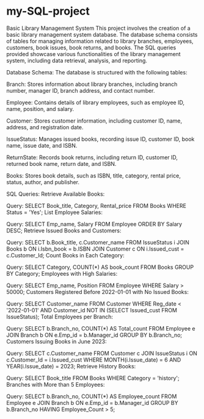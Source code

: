 # my-SQL-project
Basic Library Management System
This project involves the creation of a basic library management system database. The database schema consists of tables for managing information related to library branches, employees, customers, book issues, book returns, and books. The SQL queries provided showcase various functionalities of the library management system, including data retrieval, analysis, and reporting.

Database Schema:
The database is structured with the following tables:

Branch: Stores information about library branches, including branch number, manager ID, branch address, and contact number.

Employee: Contains details of library employees, such as employee ID, name, position, and salary.

Customer: Stores customer information, including customer ID, name, address, and registration date.

IssueStatus: Manages issued books, recording issue ID, customer ID, book name, issue date, and ISBN.

ReturnState: Records book returns, including return ID, customer ID, returned book name, return date, and ISBN.

Books: Stores book details, such as ISBN, title, category, rental price, status, author, and publisher.

SQL Queries:
Retrieve Available Books:

Query: SELECT Book_title, Category, Rental_price FROM Books WHERE Status = 'Yes';
List Employee Salaries:

Query: SELECT Emp_name, Salary FROM Employee ORDER BY Salary DESC;
Retrieve Issued Books and Customers:

Query: SELECT b.Book_title, c.Customer_name FROM IssueStatus i JOIN Books b ON i.Isbn_book = b.ISBN JOIN Customer c ON i.Issued_cust = c.Customer_Id;
Count Books in Each Category:

Query: SELECT Category, COUNT(*) AS book_count FROM Books GROUP BY Category;
Employees with High Salaries:

Query: SELECT Emp_name, Position FROM Employee WHERE Salary > 50000;
Customers Registered Before 2022-01-01 with No Issued Books:

Query: SELECT Customer_name FROM Customer WHERE Reg_date < '2022-01-01' AND Customer_id NOT IN (SELECT Issued_cust FROM IssueStatus);
Total Employees per Branch:

Query: SELECT b.Branch_no, COUNT(*) AS Total_count FROM Employee e JOIN Branch b ON e.Emp_id = b.Manager_id GROUP BY b.Branch_no;
Customers Issuing Books in June 2023:

Query: SELECT c.Customer_name FROM Customer c JOIN IssueStatus i ON c.Customer_Id = i.Issued_cust WHERE MONTH(i.Issue_date) = 6 AND YEAR(i.Issue_date) = 2023;
Retrieve History Books:

Query: SELECT Book_title FROM Books WHERE Category = 'history';
Branches with More than 5 Employees:

Query: SELECT b.Branch_no, COUNT(*) AS Employee_count FROM Employee e JOIN Branch b ON e.Emp_id = b.Manager_id GROUP BY b.Branch_no HAVING Employee_Count > 5;
